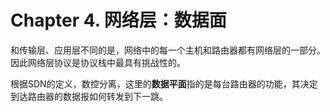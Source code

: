 # Chapter 4. 网络层：数据面

和传输层、应用层不同的是，网络中的每一个主机和路由器都有网络层的一部分。因此网络层协议是协议栈中最具有挑战性的。

根据SDN的定义，数控分离，这里的**数据平面**指的是每台路由器的功能，其决定到达路由器的数据报如何转发到下一跳。


